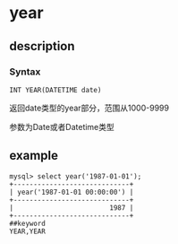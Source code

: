 # year
## description
### Syntax

`INT YEAR(DATETIME date)`


返回date类型的year部分，范围从1000-9999

参数为Date或者Datetime类型

## example

```
mysql> select year('1987-01-01');
+-----------------------------+
| year('1987-01-01 00:00:00') |
+-----------------------------+
|                        1987 |
+-----------------------------+
##keyword
YEAR,YEAR
